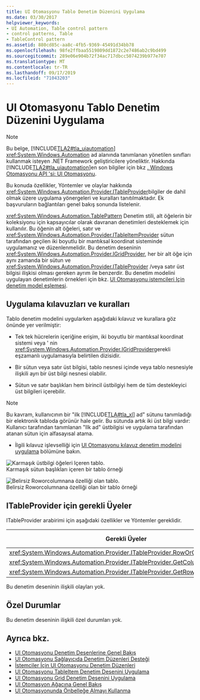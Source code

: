 ```yaml
---
title: UI Otomasyonu Tablo Denetim Düzenini Uygulama
ms.date: 03/30/2017
helpviewer_keywords:
- UI Automation, Table control pattern
- control patterns, Table
- TableControl pattern
ms.assetid: 880cd85c-aa8c-4fb5-9369-45491d34bb78
ms.openlocfilehash: 98fe2ffbaa5519809dd1872c2e7486ab2c9bd499
ms.sourcegitcommit: 289e06e904b72f34ac717dbcc5074239b977e707
ms.translationtype: MT
ms.contentlocale: tr-TR
ms.lasthandoff: 09/17/2019
ms.locfileid: "71043203"
---
```

# <a name="implementing-the-ui-automation-table-control-pattern"></a>UI Otomasyonu Tablo Denetim Düzenini Uygulama
> [!NOTE]
> Bu belge, [!INCLUDE[TLA2#tla_uiautomation](../../../includes/tla2sharptla-uiautomation-md.md)] <xref:System.Windows.Automation> ad alanında tanımlanan yönetilen sınıfları kullanmak isteyen .NET Framework geliştiricilere yöneliktir. Hakkında [!INCLUDE[TLA2#tla_uiautomation](../../../includes/tla2sharptla-uiautomation-md.md)]en son bilgiler için bkz [. Windows Otomasyonu API 'si: UI Otomasyonu](https://go.microsoft.com/fwlink/?LinkID=156746).  
  
 Bu konuda özellikler, Yöntemler ve olaylar hakkında <xref:System.Windows.Automation.Provider.ITableProvider>bilgiler de dahil olmak üzere uygulama yönergeleri ve kuralları tanıtılmaktadır. Ek başvuruların bağlantıları genel bakış sonunda listelenir.  
  
 <xref:System.Windows.Automation.TablePattern> Denetim stili, alt öğelerin bir koleksiyonu için kapsayıcılar olarak davranan denetimleri desteklemek için kullanılır. Bu öğenin alt öğeleri, satır ve <xref:System.Windows.Automation.Provider.ITableItemProvider> sütun tarafından geçilen iki boyutlu bir mantıksal koordinat sisteminde uygulamanız ve düzenlenmelidir. Bu denetim deseninin <xref:System.Windows.Automation.Provider.IGridProvider>, her bir alt öğe için aynı zamanda bir sütun ve <xref:System.Windows.Automation.Provider.ITableProvider> /veya satır üst bilgisi ilişkisi olması gereken ayrım ile benzerdir. Bu denetim modelini uygulayan denetimlerin örnekleri için bkz. [UI Otomasyonu istemcileri Için denetim model eşlemesi](control-pattern-mapping-for-ui-automation-clients.md).  
  
<a name="Implementation_Guidelines_and_Conventions"></a>   
## <a name="implementation-guidelines-and-conventions"></a>Uygulama kılavuzları ve kuralları  
 Tablo denetim modelini uygularken aşağıdaki kılavuz ve kurallara göz önünde yer verilmiştir:  
  
- Tek tek hücrelerin içeriğine erişim, iki boyutlu bir mantıksal koordinat sistemi veya ' nin <xref:System.Windows.Automation.Provider.IGridProvider>gerekli eşzamanlı uygulamasıyla belirtilen dizisidir.  
  
- Bir sütun veya satır üst bilgisi, tablo nesnesi içinde veya tablo nesnesiyle ilişkili ayrı bir üst bilgi nesnesi olabilir.  
  
- Sütun ve satır başlıkları hem birincil üstbilgiyi hem de tüm destekleyici üst bilgileri içerebilir.  
  
> [!NOTE]
> Bu kavram, kullanıcının bir "ilk [!INCLUDE[TLA#tla_xl](../../../includes/tlasharptla-xl-md.md)] ad" sütunu tanımladığı bir elektronik tabloda görünür hale gelir. Bu sütunda artık iki üst bilgi vardır: Kullanıcı tarafından tanımlanan "Ilk ad" üstbilgisi ve uygulama tarafından atanan sütun için alfasayısal atama.  
  
- İlgili kılavuz işlevselliği için [UI Otomasyonu kılavuz denetim modelini uygulama](implementing-the-ui-automation-grid-control-pattern.md) bölümüne bakın.  
  
 ![Karmaşık üstbilgi öğeleri Içeren tablo.](./media/uia-tablepattern-complex-column-headers.PNG "UIA_TablePattern_Complex_Column_Headers")  
Karmaşık sütun başlıkları içeren bir tablo örneği  
  
 ![Belirsiz Roworcolumnana özelliği olan tablo.](./media/uia-tablepattern-roworcolumnmajorproperty.PNG "UIA_TablePattern_RowOrColumnMajorProperty")  
Belirsiz Roworcolumnana özelliği olan bir tablo örneği  
  
<a name="Required_Members_for_ITableProvider"></a>   
## <a name="required-members-for-itableprovider"></a>ITableProvider için gerekli Üyeler  
 ITableProvider arabirimi için aşağıdaki özellikler ve Yöntemler gereklidir.  
  
|Gerekli Üyeler|Üye türü|Notlar|  
|----------------------|-----------------|-----------|  
|<xref:System.Windows.Automation.Provider.ITableProvider.RowOrColumnMajor%2A>|Özellik|Yok.|  
|<xref:System.Windows.Automation.Provider.ITableProvider.GetColumnHeaders%2A>|Yöntem|Yok.|  
|<xref:System.Windows.Automation.Provider.ITableProvider.GetRowHeaders%2A>|Yöntem|Yok.|  
  
 Bu denetim deseninin ilişkili olayları yok.  
  
<a name="Exceptions"></a>   
## <a name="exceptions"></a>Özel Durumlar  
 Bu denetim deseninin ilişkili özel durumları yok.  
  
## <a name="see-also"></a>Ayrıca bkz.

- [UI Otomasyonu Denetim Desenlerine Genel Bakış](ui-automation-control-patterns-overview.md)
- [UI Otomasyonu Sağlayıcıda Denetim Düzenleri Desteği](support-control-patterns-in-a-ui-automation-provider.md)
- [İstemciler İçin UI Otomasyonu Denetim Düzenleri](ui-automation-control-patterns-for-clients.md)
- [UI Otomasyonu TableItem Denetim Desenini Uygulama](implementing-the-ui-automation-tableitem-control-pattern.md)
- [UI Otomasyonu Grid Denetim Desenini Uygulama](implementing-the-ui-automation-grid-control-pattern.md)
- [UI Otomasyon Ağacına Genel Bakış](ui-automation-tree-overview.md)
- [UI Otomasyonunda Önbelleğe Almayı Kullanma](use-caching-in-ui-automation.md)

